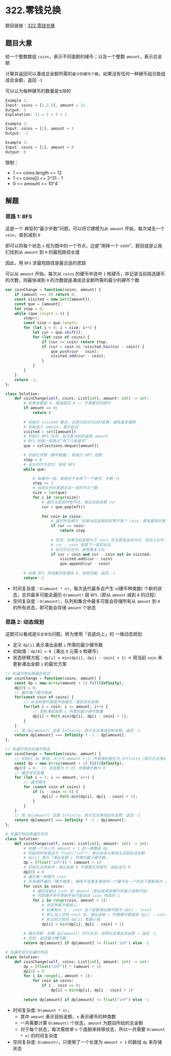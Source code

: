 # 322.零钱兑换

题目链接：[322.零钱兑换](https://leetcode.cn/problems/coin-change/)

## 题目大意

给一个整数数组 `coins`，表示不同面额的硬币；以及一个整数 `amount`，表示总金额

计算并返回可以凑成总金额所需的`最少的硬币个数`。如果没有任何一种硬币组合能组成总金额，返回 `-1` 

可以认为每种硬币的数量是`无限`的

```js
Example 1:
Input: coins = [1,2,5], amount = 11
Output: 3
Explanation: 11 = 5 + 5 + 1

Example 2:
Input: coins = [2], amount = 3
Output: -1

Example 3:
Input: coins = [1], amount = 0
Output: 0
```

限制：
- 1 <= coins.length <= 12
- 1 <= coins[i] <= 2^31 - 1
- 0 <= amount <= 10^4

## 解题

### 思路 1: BFS

这是一个 典型的“最少步数”问题，可以将它建模为从 `amount` 开始，每次减去一个 `coin`，直到减到 `0`

即可以将每个状态 `x` 视为图中的一个节点，边是“用掉一个 coin”，题目就是让我们找到从 `amount` 到 `0` 的最短路径长度

因此，用 `BFS` 求最短路径是最合适的思路

可以从 `amount` 开始，每次从 `coins` 的硬币中选中 `1` 枚硬币，并记录当前挑选硬币的次数，则最快减到 `0` 的次数就是凑成总金额所需的最少的硬币个数

```js
var coinChange = function(coins, amount) {
    if (amount === 0) return 0;
    const visited = new Set([amount]);
    const que = [amount];
    let step = 0;
    while (que.length > 0) {
        step++;
        const size = que.length;
        for (let i = 0; i < size; i++) {
            let cur = que.shift();
            for (let coin of coins) {
                if (cur == coin) return step;
                if (cur > coin && !visited.has(cur - coin)) {
                    que.push(cur - coin);
                    visited.add(cur - coin);
                }
            }
        }
    }
    return -1;
};
```
```python
class Solution:
    def coinChange(self, coins: List[int], amount: int) -> int:
        # 如果金额是 0，直接返回 0 —— 不需要任何硬币
        if amount == 0:
            return 0
        
        # 初始化 visited 集合，记录已经访问过的金额，避免重复搜索
        # 初始加入 amount，表示起点
        visited = set([amount])
        # 初始化 BFS 队列，起点是当前的金额 amount
        # BFS 的每一层表示“用了几枚硬币”
        que = collections.deque([amount])

        # 初始化步数（硬币数量），即我们 BFS 层数
        step = 0
        # 当队列不为空时，继续 BFS
        while que:

            # 每遍历一层，就相当于多用了一个硬币，步数 +1
            step += 1
            # 当前队列长度表示这一层的节点个数
            size = len(que)
            for i in range(size):
                # 遍历当前层所有节点，取出当前金额 cur
                cur = que.popleft()
                
                for coin in coins:
                    # 遍历所有硬币：如果当前金额刚好等于某个 coin，意味着刚好凑齐了，返回当前步数
                    if cur == coin:
                        return step
                    
                    # 否则，如果当前金额大于 coin 并且差值没访问过，则加入队列：
                    # cur - coin 就是下一层的状态
                    # 标记为已访问，避免重复入队
                    if cur > coin and cur - coin not in visited:
                        visited.add(cur - coin)
                        que.append(cur - coin)
        
        # 如果 BFS 完成都没有凑成 0，说明无解，返回 -1
        return -1
```

- 时间复杂度：`O(amount * n)`，每次迭代最多会产生 `n`(硬币种类数) 个新的状态，总共最多可能会遍历 `O(amount)` 层 `BFS`（即从 `amount` 减到 `0` 的过程）
- 空间复杂度：`O(amount)`，队列和集合中最多可能会存储所有从 `amount` 到 `0` 的所有状态，即可能会存储 `amount` 个状态

### 思路 2: 动态规划


这题可以看成是`完全背包`问题，转为使用「自底向上」的 一维动态规划
- 定义 `dp[i]` 表示凑出金额 `i` 所需的最少硬币数
- 初始值：`dp[0] = 0`（凑出 `0` 元需 `0` 枚硬币）
- 状态转移方程：`dp[i] = min(dp[i], dp[i - coin] + 1)` → 用当前 `coin` 来更新凑出金额 `i` 的最优方案

```js
// 先遍历物品再遍历背包
var coinChange = function(coins, amount) {
    const dp = new Array(amount + 1).fill(Infinity);
    dp[0] = 0; 
    // 遍历每个硬币面值
    for(const coin of coins) {
        // 从当前硬币面值开始遍历，直到目标金额
        for(let i = coin; i <= amount; i++) {
            // 更新凑成金额 i 所需的最少硬币数量
            dp[i] = Math.min(dp[i], dp[i - coin] + 1);
        }
    }
    // 若 dp[amount] 还是 Infinity，表示无法凑成目标金额，返回 -1
    return dp[amount] === Infinity ? -1 : dp[amount];
};

// 先遍历背包后遍历物品
var coinChange = function(coins, amount) {
    // 初始化 dp 数组，大小为 amount + 1，所有值初始化为 Infinity（表示无法凑成该金额）
    const dp = new Array(amount + 1).fill(Infinity);
    dp[0] = 0;  // 当金额为 0 时，所需硬币数为 0
    // 遍历背包容量
    for (let i = 1; i <= amount; i++) {
        // 遍历硬币
        for (const coin of coins) {
            if (i - coin >= 0) {
                dp[i] = Math.min(dp[i], dp[i - coin] + 1);
            }
        }
    }
    // 若 dp[amount] 还是 Infinity，表示无法凑成目标金额，返回 -1
    return dp[amount] === Infinity ? -1 : dp[amount];
};
```
```python
# 先遍历物品再遍历背包
class Solution:
    def coinChange(self, coins: List[int], amount: int) -> int:
        # 创建一个大小为 amount + 1 的一维数组 dp
        # 初始将所有值设为 float("inf")，表示尚未计算或无法到达该金额
        # dp[i] 表示「凑出金额 i 所需的最少硬币数」
        dp = [float("inf")] * (amount + 1)
        # 初始化边界条件：凑出金额 0 不需要任何硬币，因此设为 0
        dp[0] = 0
        # 遍历每一种硬币 coin
        # 外层循环遍历「硬币维度」，确保不会重复使用同一个硬币在一个状态下更新两次（即支持完全背包
        for coin in coins:
            # 遍历金额从 coin 到 amount（即从能用该硬币的最小金额开始）
            # 内层循环用于更新所有可能由该 coin 构成的 i
            for i in range(coin, amount + 1):
                # 状态转移方程核心：
                # 如果能从 i - coin 这个金额凑出硬币数为 dp[i - coin]
                # 那么加上这枚 coin 后，凑出金额 i 所需硬币数就是 dp[i - coin] + 1
                # 和当前已有的 dp[i] 取最小值
                dp[i] = min(dp[i], dp[i - coin] + 1)
        
        # 最后判断：如果 dp[amount] 仍为无穷，说明无法凑出该金额 → 返回 -1
        # 否则，返回最少硬币数
        return dp[amount] if dp[amount] != float('inf') else -1

# 先遍历背包后遍历物品
class Solution:
    def coinChange(self, coins: List[int], amount: int) -> int:
        dp = [float("inf")] * (amount + 1)
        dp[0] = 0
        for i in range(1, amount + 1):
            for coin in coins:
                if i - coin >= 0:
                    dp[i] = min(dp[i], dp[i - coin] + 1)
        
        return dp[amount] if dp[amount] != float("inf") else -1
```

- 时间复杂度: `O(amount * n)`，
  - 其中 `amount` 表示目标金额，`n` 表示硬币的种类数
  - 一共需要计算 `O(amount)` 个状态，`amount` 为题目所给的总金额
  - 对于每个状态，每次需枚举 `n` 个面额来转移状态，所以一共需要 `O(amount * n)` 的时间复杂度
- 空间复杂度: `O(amount)`，只使用了一个长度为 `amount + 1` 的数组 `dp` 来存储状态